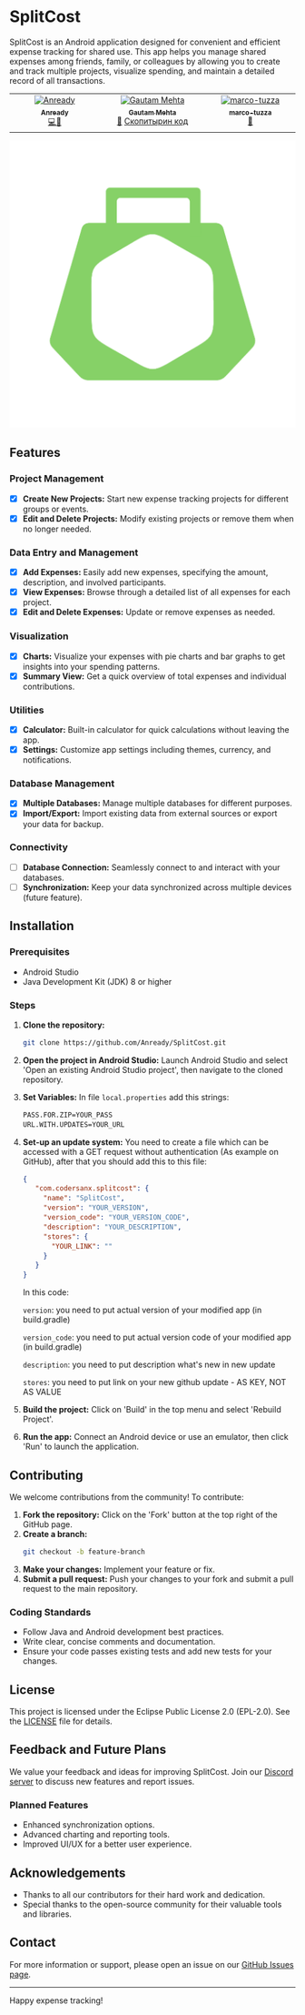 # SplitCost

SplitCost is an Android application designed for convenient and efficient expense tracking for shared use. This app helps you manage shared expenses among friends, family, or colleagues by allowing you to create and track multiple projects, visualize spending, and maintain a detailed record of all transactions.

<table>
  <tbody>
    <tr>
      <td align="center" valign="top" width="14.28%"><a href="https://github.com/Anready"><img src="https://avatars.githubusercontent.com/u/104269567?v=4" width="100px;" alt="Anready"/><br /><sub><b>Anready</b></sub></a><br /><a href="#code" title="code">💻</a><a href="#owner" title="owner">👑</a></td>
      <td align="center" valign="top" width="14.28%"><a href="https://github.com/coderGtm"><img src="https://avatars.githubusercontent.com/u/66418526?v=4?s=100" width="100px;" alt="Gautam Mehta"/><br /><sub><b>Gautam Mehta</b></sub></a><br /> <a href="#review-coderGtm" title="Reviewed clean code">👀</a> <a href="#scopitiren-code" title="Скопитырен code">Скопитырин код</a></td>
      <td align="center" valign="top" width="14.28%"><a href="https://github.com/marco-tuzza"><img src="https://avatars.githubusercontent.com/u/62022949?v=4" width="100px;" alt="marco-tuzza"/><br /><sub><b>marco-tuzza</b></sub></a><br /><a href="#features" title="features">💭</a></td>
    </tr>
  </tbody>
</table>

<div style="justify-content: center">
   <img src="https://raw.githubusercontent.com/Anready/SplitCost/master/app/src/main/ic_launcher-playstore.png" />
</div>

## Features

### Project Management
- [x] **Create New Projects:** Start new expense tracking projects for different groups or events.
- [x] **Edit and Delete Projects:** Modify existing projects or remove them when no longer needed.

### Data Entry and Management
- [x] **Add Expenses:** Easily add new expenses, specifying the amount, description, and involved participants.
- [x] **View Expenses:** Browse through a detailed list of all expenses for each project.
- [x] **Edit and Delete Expenses:** Update or remove expenses as needed.

### Visualization
- [x] **Charts:** Visualize your expenses with pie charts and bar graphs to get insights into your spending patterns.
- [x] **Summary View:** Get a quick overview of total expenses and individual contributions.

### Utilities
- [x] **Calculator:** Built-in calculator for quick calculations without leaving the app.
- [x] **Settings:** Customize app settings including themes, currency, and notifications.

### Database Management
- [x] **Multiple Databases:** Manage multiple databases for different purposes.
- [x] **Import/Export:** Import existing data from external sources or export your data for backup.

### Connectivity
- [ ] **Database Connection:** Seamlessly connect to and interact with your databases.
- [ ] **Synchronization:** Keep your data synchronized across multiple devices (future feature).

## Installation

### Prerequisites
- Android Studio
- Java Development Kit (JDK) 8 or higher

### Steps
1. **Clone the repository:**
   ```bash
   git clone https://github.com/Anready/SplitCost.git
   ```
2. **Open the project in Android Studio:**
   Launch Android Studio and select 'Open an existing Android Studio project', then navigate to the cloned repository.
3. **Set Variables:**
   In file ```local.properties``` add this strings: 
   ```bash
   PASS.FOR.ZIP=YOUR_PASS
   URL.WITH.UPDATES=YOUR_URL
   ```
4. **Set-up an update system:**
   You need to create a file which can be accessed with a GET request without authentication (As example on GitHub), after that you should add this to this file:
   ```json
   {
      "com.codersanx.splitcost": {
        "name": "SplitCost",
        "version": "YOUR_VERSION",
        "version_code": "YOUR_VERSION_CODE",
        "description": "YOUR_DESCRIPTION",
        "stores": {
          "YOUR_LINK": ""
        }
      }
   }
   ```
   In this code:
   
   ```version```: you need to put actual version of your modified app (in build.gradle)
   
   ```version_code```: you need to put actual version code of your modified app (in build.gradle)
   
   ```description```: you need to put description what's new in new update
   
   ```stores```: you need to put link on your new github update - AS KEY, NOT AS VALUE
    
5. **Build the project:**
   Click on 'Build' in the top menu and select 'Rebuild Project'.
6. **Run the app:**
   Connect an Android device or use an emulator, then click 'Run' to launch the application.

## Contributing

We welcome contributions from the community! To contribute:
1. **Fork the repository:**
   Click on the 'Fork' button at the top right of the GitHub page.
2. **Create a branch:**
   ```bash
   git checkout -b feature-branch
   ```
3. **Make your changes:**
   Implement your feature or fix.
4. **Submit a pull request:**
   Push your changes to your fork and submit a pull request to the main repository.

### Coding Standards

- Follow Java and Android development best practices.
- Write clear, concise comments and documentation.
- Ensure your code passes existing tests and add new tests for your changes.

## License

This project is licensed under the Eclipse Public License 2.0 (EPL-2.0). See the [LICENSE](LICENSE) file for details.

## Feedback and Future Plans

We value your feedback and ideas for improving SplitCost. Join our [Discord server](https://discord.gg/8HrYtdQQqZ) to discuss new features and report issues.

### Planned Features
- Enhanced synchronization options.
- Advanced charting and reporting tools.
- Improved UI/UX for a better user experience.

## Acknowledgements

- Thanks to all our contributors for their hard work and dedication.
- Special thanks to the open-source community for their valuable tools and libraries.

## Contact

For more information or support, please open an issue on our [GitHub Issues page](https://github.com/Anready/SplitCost/issues).

---

Happy expense tracking!
